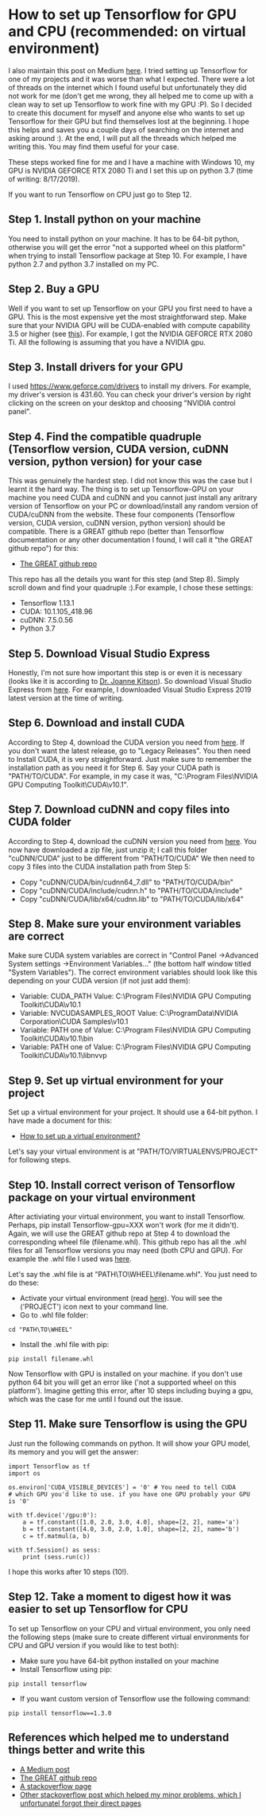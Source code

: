 # How to set up Tensorflow for GPU and CPU (recommended: on virtual environment)
I also maintain this post on Medium [here](https://medium.com/@salixabb/how-to-set-up-tensorflow-for-gpu-and-cpu-on-windows-10-recommended-on-virtual-environment-4fd937944674). I tried setting up Tensorflow for one of my projects and it was worse than what I expected. There were a lot of threads on the internet which I found useful but unfortunately they did not work for me (don't get me wrong, they all helped me to come up with a clean way to set up Tensorflow to work fine with my GPU :P). So I decided to create this document for myself and anyone else who wants to set up Tensorflow for their GPU but find themselves lost at the beginning. I hope this helps and saves you a couple days of searching on the internet and asking around :). At the end, I will put all the threads which helped me writing this. You may find them useful for your case.

These steps worked fine for me and I have a machine with Windows 10, my GPU is NVIDIA GEFORCE RTX 2080 Ti and I set this up on python 3.7 (time of writing: 8/17/2019). 

If you want to run Tensorflow on CPU just go to Step 12.

## Step 1. Install python on your machine 
You need to install python on your machine. It has to be 64-bit python, otherwise you will get the error "not a supported wheel on this platform" when trying to install Tensorflow package at Step 10. For example, I have python 2.7 and python 3.7 installed on my PC.

## Step 2. Buy a GPU
Well if you want to set up Tensorflow on your GPU you first need to have a GPU. This is the most expensive yet the most straightforward step. Make sure that your NVIDIA GPU will be CUDA-enabled with compute capability 3.5 or higher (see [this](https://developer.nvidia.com/cuda-gpus)). For example, I got the NVIDIA GEFORCE RTX 2080 Ti. All the following is assuming that you have a NVIDIA gpu.

## Step 3. Install drivers for your GPU
I used https://www.geforce.com/drivers to install my drivers. For example, my driver's version is 431.60. You can check your driver's version by right clicking on the screen on your desktop and choosing "NVIDIA control panel".

## Step 4. Find the compatible quadruple (Tensorflow version, CUDA version, cuDNN version, python version) for your case
This was genuinely the hardest step. I did not know this was the case but I learnt it the hard way. The thing is to set up Tensorflow-GPU on your machine you need CUDA and cuDNN and you cannot just install any aritrary version of Tensorflow on your PC or download/install any random version of CUDA/cuDNN from the website. These four components (Tensorflow version, CUDA version, cuDNN version, python version) should be compatible. There is a GREAT github repo (better than Tensorflow documentation or any other documentation I found, I will call it "the GREAT github repo") for this:
* [The GREAT github repo](https://github.com/fo40225/Tensorflow-windows-wheel)

This repo has all the details you want for this step (and Step 8). Simply scroll down and find your quadruple :).For example, I chose these settings:

* Tensorflow 1.13.1
* CUDA: 10.1.105_418.96
* cuDNN: 7.5.0.56
* Python 3.7

## Step 5. Download Visual Studio Express
Honestly, I'm not sure how important this step is or even it is necessary (looks like it is according to [Dr. Joanne Kitson](https://towardsdatascience.com/installing-Tensorflow-with-cuda-cudnn-and-gpu-support-on-windows-10-60693e46e781)). So download Visual Studio Express from [here](https://visualstudio.microsoft.com/vs/express/). For example, I downloaded Visual Studio Express 2019 latest version at the time of writing.

## Step 6. Download and install CUDA
According to Step 4, download the CUDA version you need from [here](https://developer.nvidia.com/cuda-downloads). If you don't want the latest release, go to "Legacy Releases". You then need to Install CUDA, it is very straightforward. Just make sure to remember the installation path as you need it for Step 6. Say your CUDA path is "PATH/TO/CUDA". For example, in my case it was, "C:\Program Files\NVIDIA GPU Computing Toolkit\CUDA\v10.1".

## Step 7. Download cuDNN and copy files into CUDA folder
According to Step 4, download the cuDNN version you need from [here](https://developer.nvidia.com/cudnn). You now have downloaded a zip file, just unzip it; I call this folder "cuDNN/CUDA" just to be different from "PATH/TO/CUDA" We then need to copy 3 files into the CUDA installation path from Step 5:

* Copy "cuDNN/CUDA/bin/cudnn64_7.dll" to "PATH/TO/CUDA/bin"
* Copy "cuDNN/CUDA/include/cudnn.h" to "PATH/TO/CUDA/include"
* Copy "cuDNN/CUDA/lib/x64/cudnn.lib" to "PATH/TO/CUDA/lib/x64"

## Step 8. Make sure your environment variables are correct
Make sure CUDA system variables are correct in "Control Panel ->Advanced System settings ->Environment Variables..." (the bottom half window titled "System Variables"). The correct environment variables should look like this depending on your CUDA version (if not just add them):

* Variable: CUDA_PATH   Value:  C:\Program Files\NVIDIA GPU Computing Toolkit\CUDA\v10.1
* Variable: NVCUDASAMPLES_ROOT   Value:  C:\ProgramData\NVIDIA Corporation\CUDA Samples\v10.1
* Variable: PATH   one of Value:  C:\Program Files\NVIDIA GPU Computing Toolkit\CUDA\v10.1\bin
* Variable: PATH   one of Value:  C:\Program Files\NVIDIA GPU Computing Toolkit\CUDA\v10.1\libnvvp

## Step 9. Set up virtual environment for your project
Set up a virtual environment for your project. It should use a 64-bit python. I have made a document for this:

* [How to set up a virtual environment?](https://github.com/SalarAbb/Set-up-virtualenv-for-python)

Let's say your virtual environment is at "PATH/TO/VIRTUALENVS/PROJECT" for following steps.

## Step 10. Install correct verison of Tensorflow package on your virtual environment
After activiating your virtual environment, you want to install Tensorflow. Perhaps, pip install Tensorflow-gpu=XXX won't work (for me it didn't). Again, we will use the GREAT github repo at Step 4 to download the corresponding wheel file (filename.whl). This github repo has all the .whl files for all Tensorflow versions you may need (both CPU and GPU). For example the .whl file I used was [here](https://github.com/fo40225/Tensorflow-windows-wheel/tree/master/1.13.1/py37/GPU/cuda101cudnn75sse2).

Let's say the .whl file is at "PATH\TO\WHEEL\filename.whl". You just need to do these:

* Activate your virtual environment (read [here](https://github.com/SalarAbb/Set-up-virtualenv-for-python)). You will see the ('PROJECT') icon next to your command line.
* Go to .whl file folder:
```
cd "PATH\TO\WHEEL"
```
* Install the .whl file with pip:
```
pip install filename.whl
```
Now Tensorflow with GPU is installed on your machine. if you don't use python 64 bit you will get an error like ('not a supported wheel on this platform'). Imagine getting this error, after 10 steps including buying a gpu, which was the case for me until I found out the issue.

## Step 11. Make sure Tensorflow is using the GPU
Just run the following commands on python. It will show your GPU model, its memory and you will get the answer:
```
import Tensorflow as tf
import os

os.environ['CUDA_VISIBLE_DEVICES'] = '0' # You need to tell CUDA
# which GPU you'd like to use. if you have one GPU probably your GPU is '0'

with tf.device('/gpu:0'):
    a = tf.constant([1.0, 2.0, 3.0, 4.0], shape=[2, 2], name='a')
    b = tf.constant([4.0, 3.0, 2.0, 1.0], shape=[2, 2], name='b')
    c = tf.matmul(a, b)

with tf.Session() as sess:
    print (sess.run(c))
```
I hope this works after 10 steps (10!).

## Step 12. Take a moment to digest how it was easier to set up Tensorflow for CPU
To set up Tensorflow on your CPU and virtual environment, you only need the following steps (make sure to create different virtual environments for CPU and GPU version if you would like to test both):
* Make sure you have 64-bit python installed on your machine
* Install Tensorflow using pip:
```
pip install tensorflow
```
* If you want custom version of Tensorflow use the following command:
```
pip install tensorflow==1.3.0
```


## References which helped me to understand things better and write this
* [A Medium post](https://towardsdatascience.com/installing-Tensorflow-with-cuda-cudnn-and-gpu-support-on-windows-10-60693e46e781)
* [The GREAT github repo](https://github.com/fo40225/Tensorflow-windows-wheel)
* [A stackoverflow page](https://stackoverflow.com/questions/45316569/how-to-install-Tensorflow-on-python-2-7-on-windows)
* [Other stackoverflow post which helped my minor problems, which I unfortunatel forgot their direct pages](https://stackoverflow.com)
